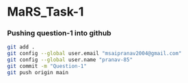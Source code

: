 # MaRS_Task-1
### Pushing question-1 into github 

```bash
git add .
git config --global user.email "msaipranav2004@gmail.com"
git config --global user.name "pranav-85"
git commit -m "Question-1"
git push origin main
``` 
